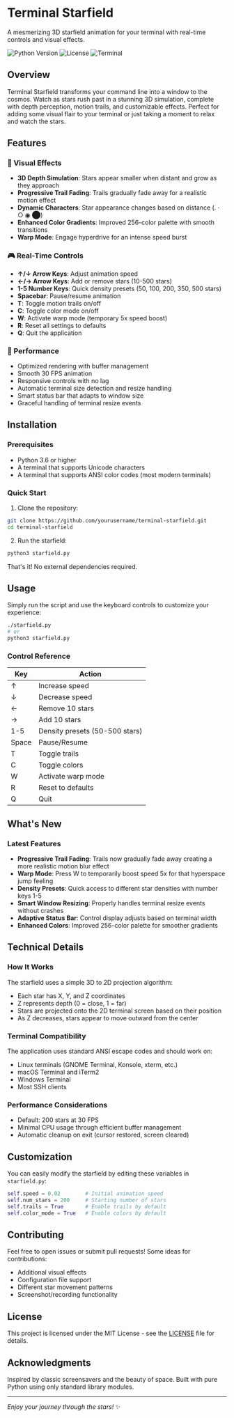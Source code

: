 # Terminal Starfield

A mesmerizing 3D starfield animation for your terminal with real-time controls and visual effects.

![Python Version](https://img.shields.io/badge/python-3.6%2B-blue)
![License](https://img.shields.io/badge/license-MIT-green)
![Terminal](https://img.shields.io/badge/terminal-ready-brightgreen)

## Overview

Terminal Starfield transforms your command line into a window to the cosmos. Watch as stars rush past in a stunning 3D simulation, complete with depth perception, motion trails, and customizable effects. Perfect for adding some visual flair to your terminal or just taking a moment to relax and watch the stars.

## Features

### 🌟 Visual Effects
- **3D Depth Simulation**: Stars appear smaller when distant and grow as they approach
- **Progressive Trail Fading**: Trails gradually fade away for a realistic motion effect
- **Dynamic Characters**: Star appearance changes based on distance (. · ○ ◉ ⬤)
- **Enhanced Color Gradients**: Improved 256-color palette with smooth transitions
- **Warp Mode**: Engage hyperdrive for an intense speed burst

### 🎮 Real-Time Controls
- **↑/↓ Arrow Keys**: Adjust animation speed
- **←/→ Arrow Keys**: Add or remove stars (10-500 stars)
- **1-5 Number Keys**: Quick density presets (50, 100, 200, 350, 500 stars)
- **Spacebar**: Pause/resume animation
- **T**: Toggle motion trails on/off
- **C**: Toggle color mode on/off
- **W**: Activate warp mode (temporary 5x speed boost)
- **R**: Reset all settings to defaults
- **Q**: Quit the application

### 🚀 Performance
- Optimized rendering with buffer management
- Smooth 30 FPS animation
- Responsive controls with no lag
- Automatic terminal size detection and resize handling
- Smart status bar that adapts to window size
- Graceful handling of terminal resize events

## Installation

### Prerequisites
- Python 3.6 or higher
- A terminal that supports Unicode characters
- A terminal that supports ANSI color codes (most modern terminals)

### Quick Start

1. Clone the repository:
```bash
git clone https://github.com/yourusername/terminal-starfield.git
cd terminal-starfield
```

2. Run the starfield:
```bash
python3 starfield.py
```

That's it! No external dependencies required.

## Usage

Simply run the script and use the keyboard controls to customize your experience:

```bash
./starfield.py
# or
python3 starfield.py
```

### Control Reference

| Key | Action |
|-----|--------|
| ↑ | Increase speed |
| ↓ | Decrease speed |
| ← | Remove 10 stars |
| → | Add 10 stars |
| 1-5 | Density presets (50-500 stars) |
| Space | Pause/Resume |
| T | Toggle trails |
| C | Toggle colors |
| W | Activate warp mode |
| R | Reset to defaults |
| Q | Quit |

## What's New

### Latest Features
- **Progressive Trail Fading**: Trails now gradually fade away creating a more realistic motion blur effect
- **Warp Mode**: Press W to temporarily boost speed 5x for that hyperspace jump feeling
- **Density Presets**: Quick access to different star densities with number keys 1-5
- **Smart Window Resizing**: Properly handles terminal resize events without crashes
- **Adaptive Status Bar**: Control display adjusts based on terminal width
- **Enhanced Colors**: Improved 256-color palette for smoother gradients

## Technical Details

### How It Works

The starfield uses a simple 3D to 2D projection algorithm:
- Each star has X, Y, and Z coordinates
- Z represents depth (0 = close, 1 = far)
- Stars are projected onto the 2D terminal screen based on their position
- As Z decreases, stars appear to move outward from the center

### Terminal Compatibility

The application uses standard ANSI escape codes and should work on:
- Linux terminals (GNOME Terminal, Konsole, xterm, etc.)
- macOS Terminal and iTerm2
- Windows Terminal
- Most SSH clients

### Performance Considerations

- Default: 200 stars at 30 FPS
- Minimal CPU usage through efficient buffer management
- Automatic cleanup on exit (cursor restored, screen cleared)

## Customization

You can easily modify the starfield by editing these variables in `starfield.py`:

```python
self.speed = 0.02        # Initial animation speed
self.num_stars = 200     # Starting number of stars
self.trails = True       # Enable trails by default
self.color_mode = True   # Enable colors by default
```

## Contributing

Feel free to open issues or submit pull requests! Some ideas for contributions:
- Additional visual effects
- Configuration file support
- Different star movement patterns
- Screenshot/recording functionality

## License

This project is licensed under the MIT License - see the [LICENSE](LICENSE) file for details.

## Acknowledgments

Inspired by classic screensavers and the beauty of space. Built with pure Python using only standard library modules.

---

*Enjoy your journey through the stars!* ✨